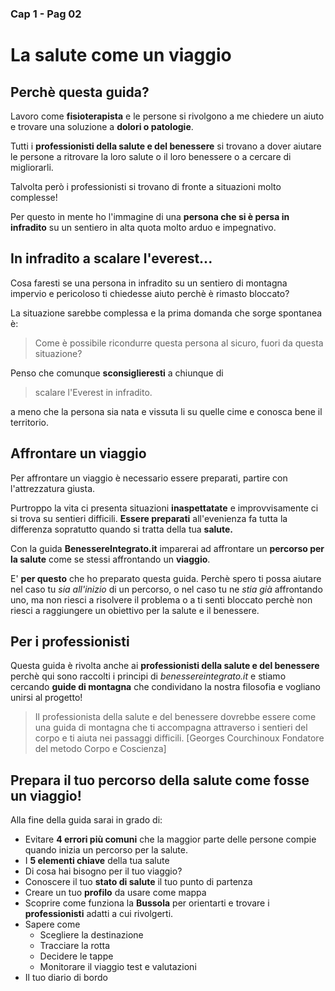 ### Cap 1 - Pag 02

# La salute come un viaggio

## Perchè questa guida?

Lavoro come **fisioterapista** e le persone si rivolgono a me chiedere un aiuto e trovare una soluzione a **dolori o patologie**.

Tutti i **professionisti della salute e del benessere** si trovano a dover aiutare le persone a ritrovare la loro salute o il loro benessere o a cercare di migliorarli.

Talvolta però i professionisti si trovano di fronte a situazioni molto complesse!

Per questo in mente ho l'immagine di una **persona che si è persa in infradito** su un sentiero in alta quota molto arduo e impegnativo.

## In infradito a scalare l'everest...

Cosa faresti se una persona in infradito su un sentiero di montagna impervio e pericoloso ti chiedesse aiuto perchè è rimasto bloccato?

La situazione sarebbe complessa e la prima domanda che sorge spontanea è:

> Come è possibile ricondurre questa persona al sicuro, fuori da questa situazione?

Penso che comunque **sconsiglieresti** a chiunque di

> scalare l'Everest in infradito.

a meno che la persona sia nata e vissuta li su quelle cime e conosca bene il territorio.

## Affrontare un viaggio

Per affrontare un viaggio è necessario essere preparati, partire con l'attrezzatura giusta.

Purtroppo la vita ci presenta situazioni **inaspettatate** e improvvisamente ci si trova su sentieri difficili. **Essere preparati** all'evenienza fa tutta la differenza sopratutto quando si tratta della tua **salute.**

Con la guida **BenessereIntegrato.it** imparerai ad affrontare un **percorso per la salute** come se stessi affrontando un **viaggio**.

E' **per questo** che ho preparato questa guida. Perchè spero ti possa aiutare nel caso tu _sia all'inizio_ di un percorso, o nel caso tu ne _stia già_ affrontando uno, ma non riesci a risolvere il problema o a ti senti bloccato perchè non riesci a raggiungere un obiettivo per la salute e il benessere.

## Per i professionisti

Questa guida è rivolta anche ai **professionisti della salute e del benessere** perchè qui sono raccolti i principi di _benessereintegrato.it_ e stiamo cercando **guide di montagna** che condividano la nostra filosofia e vogliano unirsi al progetto!

> Il professionista della salute e del benessere dovrebbe essere come una guida di montagna che ti accompagna attraverso i sentieri del corpo e ti aiuta nei passaggi difficili.
> [Georges Courchinoux Fondatore del metodo Corpo e Coscienza]

## Prepara il tuo percorso della salute come fosse un viaggio!

Alla fine della guida sarai in grado di:

- Evitare **4 errori più comuni** che la maggior parte delle persone compie quando inizia un percorso per la salute.
- I **5 elementi chiave** della tua salute
- Di cosa hai bisogno per il tuo viaggio?
- Conoscere il tuo **stato di salute** il tuo punto di partenza
- Creare un tuo **profilo** da usare come mappa
- Scoprire come funziona la **Bussola** per orientarti e trovare i **professionisti** adatti a cui rivolgerti.
- Sapere come
  - Scegliere la destinazione
  - Tracciare la rotta
  - Decidere le tappe
  - Monitorare il viaggio test e valutazioni
- Il tuo diario di bordo

<!--stackedit_data:
eyJoaXN0b3J5IjpbLTE1NDgzMzU0OTgsLTIxMzUxNDU2NDYsLT
IwOTgwMjE4MDksMTM3ODM3NzMxMl19
-->
